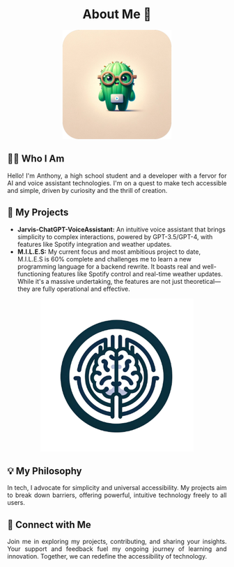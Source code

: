 <h1 align="center">About Me 🌵</h1>

<p align="center">
  <img src="image (1).png" width="250" height="250" alt="MILES Logo">
</p>

<h2>👨‍💻 Who I Am</h2>
<p align="justify">
Hello! I'm Anthony, a high school student and a developer with a fervor for AI and voice assistant technologies. I'm on a quest to make tech accessible and simple, driven by curiosity and the thrill of creation.
</p>

<h2>🚀 My Projects</h2>
<ul>
<li><b>Jarvis-ChatGPT-VoiceAssistant:</b> An intuitive voice assistant that brings simplicity to complex interactions, powered by GPT-3.5/GPT-4, with features like Spotify integration and weather updates.</li>
<li><b>M.I.L.E.S:</b> My current focus and most ambitious project to date, M.I.L.E.S is 60% complete and challenges me to learn a new programming language for a backend rewrite. It boasts real and well-functioning features like Spotify control and real-time weather updates. While it's a massive undertaking, the features are not just theoretical—they are fully operational and effective.</li>
</ul>

<p align="center">
  <img src="miles_logo.png" width="350" height="350" alt="Small Cactus Profile Picture">
</p>

<h2>💡 My Philosophy</h2>
<p align="justify">
In tech, I advocate for simplicity and universal accessibility. My projects aim to break down barriers, offering powerful, intuitive technology freely to all users.
</p>

<h2>🤝 Connect with Me</h2>
<p align="justify">
Join me in exploring my projects, contributing, and sharing your insights. Your support and feedback fuel my ongoing journey of learning and innovation. Together, we can redefine the accessibility of technology.
</p>

